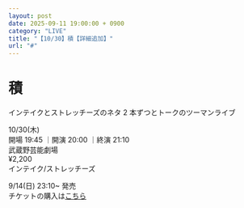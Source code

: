 ```yaml
---
layout: post
date: 2025-09-11 19:00:00 + 0900
category: "LIVE"
title: "【10/30】積【詳細追加】"
url: "#"
---
```


# 積<br>

インテイクとストレッチーズのネタ 2 本ずつとトークのツーマンライブ

<i class="fa-regular fa-calendar-alt"></i> 10/30(木)<br>
<i class="fa-regular fa-clock"></i> 開場 19:45 ｜開演 20:00 ｜終演 21:10 <br>
<i class="fa-solid fa-location-dot"></i> 武蔵野芸能劇場 <br>
<i class="fa-solid fa-ticket"></i> ¥2,200<br>
<i class="fa-solid fa-users"></i> インテイク/ストレッチーズ

9/14(日) 23:10~ 発売<br>
チケットの購入は<a href="https://passmarket.yahoo.co.jp/event/show/detail/02vi71fdm7p41.html#detail" target="_blank">こちら</a>

